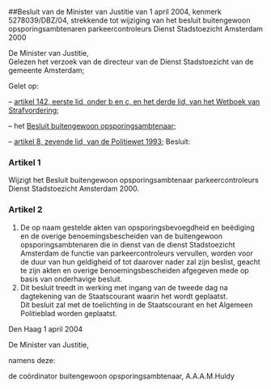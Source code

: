 <meta http-equiv='Content-Type' content='text/html; charset=utf-8' />

##Besluit van de Minister van Justitie van 1 april 2004, kenmerk 5278039/DBZ/04, strekkende tot wijziging van het besluit buitengewoon opsporingsambtenaren parkeercontroleurs Dienst Stadstoezicht Amsterdam 2000

De Minister van Justitie,  
Gelezen het verzoek van de directeur van de Dienst Stadstoezicht van de gemeente Amsterdam;

Gelet op:

– [artikel 142, eerste lid, onder b en c, en het derde lid, van het Wetboek van Strafvordering](../../../../../../../wet/wet/van/15/januari/1921/BWBR0001903/README.md);  

– het [Besluit buitengewoon opsporingsambtenaar](../../../../../../../AMvB/besluit/buitengewoon/opsporingsambtenaar/BWBR0007013/README.md);  

– [artikel 8, zevende lid, van de Politiewet 1993](../../../../../../../wet/politiewet/1993/BWBR0006299/README.md);     Besluit:    

### Artikel  1  

Wijzigt het Besluit buitengewoon opsporingsambtenaar parkeercontroleurs Dienst Stadstoezicht Amsterdam 2000.   

### Artikel  2  

1.  De op naam gestelde akten van opsporingsbevoegdheid en beëdiging en de overige benoemingsbescheiden van de buitengewoon opsporingsambtenaren die in dienst van de dienst Stadstoezicht Amsterdam de functie van parkeercontroleurs vervullen, worden voor de duur van hun geldigheid of tot daarover nader zal zijn beslist, geacht te zijn akten en overige benoemingsbescheiden afgegeven mede op basis van onderhavige besluit.   
2.  Dit besluit treedt in werking met ingang van de tweede dag na dagtekening van de Staatscourant waarin het wordt geplaatst.   
Dit besluit zal met de toelichting in de Staatscourant en het Algemeen Politieblad worden geplaatst.   

Den Haag 
1 april 2004    

De 
Minister van Justitie, 

namens deze: 

de 
coördinator buitengewoon opsporingsambtenaar, 
A.A.A.M.Huldy    
